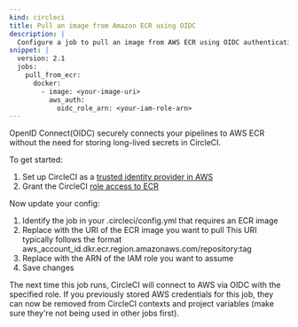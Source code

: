 ```yaml
---
kind: circleci
title: Pull an image from Amazon ECR using OIDC
description: |
  Configure a job to pull an image from AWS ECR using OIDC authentication. OIDC eliminates the need to store long-lived secrets in CircleCI.
snippet: |
  version: 2.1
  jobs:
    pull_from_ecr:
      docker:
        - image: <your-image-uri>
          aws_auth:
            oidc_role_arn: <your-iam-role-arn>
---
```

OpenID Connect(OIDC) securely connects your pipelines to AWS ECR without the need for storing long-lived secrets in CircleCI. 

To get started:
1. Set up CircleCI as a [trusted identity provider in AWS](https://circleci.com/docs/openid-connect-tokens/#set-up-aws)
2. Grant the CircleCI [role access to ECR](https://circleci.com/docs/pull-an-image-from-aws-ecr-with-oidc/#set-up-iam-role)

Now update your config:
1. Identify the job in your .circleci/config.yml that requires an ECR image
2. Replace <your-image-uri> with the URI of the ECR image you want to pull
    This URI typically follows the format aws_account_id.dkr.ecr.region.amazonaws.com/repository:tag
3. Replace <your-iam-role-arn> with the ARN of the IAM role you want to assume
4. Save changes

The next time this job runs, CircleCI will connect to AWS via OIDC with the specified role. 
If you previously stored AWS credentials for this job, they can now be removed from CircleCI contexts and project variables (make sure they're not being used in other jobs first). 
